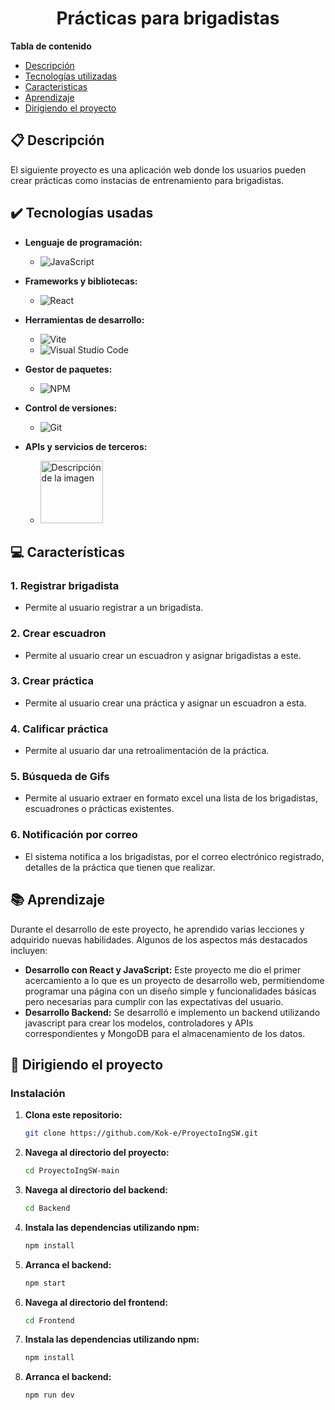 <h1 align="center"> Prácticas para brigadistas </h1>

**Tabla de contenido**   
* [Descripción](#descripcion)
* [Tecnologías utilizadas](#tec-util)
* [Caracteristicas](#caract)
* [Aprendizaje](#aprendizaje)
* [Dirigiendo el proyecto](#instrucciones)
## 📋 Descripción<a name="descripcion"></a>
  El siguiente proyecto es una aplicación web donde los usuarios pueden crear prácticas como instacias de entrenamiento para brigadistas.

## ✔️ Tecnologías usadas<a name="tec-util"></a>

* <b>Lenguaje de programación:</b>
  * ![JavaScript](https://img.shields.io/badge/javascript-%23323330.svg?style=for-the-badge&logo=javascript&logoColor=%23F7DF1E)

* <b>Frameworks y bibliotecas:</b>
  * ![React](https://img.shields.io/badge/react-%2320232a.svg?style=for-the-badge&logo=react&logoColor=%2361DAFB)
        
* <b>Herramientas de desarrollo:</b>
  * ![Vite](https://img.shields.io/badge/vite-%23646CFF.svg?style=for-the-badge&logo=vite&logoColor=white)
  * ![Visual Studio Code](https://img.shields.io/badge/Visual%20Studio%20Code-0078d7.svg?style=for-the-badge&logo=visual-studio-code&logoColor=white)
    
* <b>Gestor de paquetes:</b>
  * ![NPM](https://img.shields.io/badge/NPM-%23CB3837.svg?style=for-the-badge&logo=npm&logoColor=white)
    
* <b>Control de versiones:</b>
  * ![Git](https://img.shields.io/badge/git-%23F05033.svg?style=for-the-badge&logo=git&logoColor=white)
    
* <b>APIs y servicios de terceros:</b>
  * <img src="https://images.gmanews.tv/webpics/2021/12/giphy_logo_2021_12_24_01_33_02.jpg" alt="Descripción de la imagen" width="100">


## 💻 Características<a name="caract"></a>

### 1. Registrar brigadista
- Permite al usuario registrar a un brigadista.

### 2. Crear escuadron
- Permite al usuario crear un escuadron y asignar brigadistas a este.

### 3. Crear práctica
- Permite al usuario crear una práctica y asignar un escuadron a esta.

### 4. Calificar práctica
- Permite al usuario dar una retroalimentación de la práctica.

### 5. Búsqueda de Gifs
- Permite al usuario extraer en formato excel una lista de los brigadistas, escuadrones o prácticas existentes.

### 6. Notificación por correo
- El sistema notifica a los brigadistas, por el correo electrónico registrado, detalles de la práctica que tienen que realizar.

## 📚 Aprendizaje<a name="aprendizaje"></a>

Durante el desarrollo de este proyecto, he aprendido varias lecciones y adquirido nuevas habilidades. Algunos de los aspectos más destacados incluyen:

- **Desarrollo con React y JavaScript:** Este proyecto me dio el primer acercamiento a lo que es un proyecto de desarrollo web, permitiendome programar una página con un diseño simple y funcionalidades básicas pero necesarias para cumplir con las expectativas del usuario.
- **Desarrollo Backend:** Se desarrolló e implemento un backend utilizando javascript para crear los modelos, controladores y APIs correspondientes y MongoDB para el almacenamiento de los datos.


## 🚦 Dirigiendo el proyecto<a name="instrucciones"></a>

### Instalación

1. **Clona este repositorio:**

    ```bash
    git clone https://github.com/Kok-e/ProyectoIngSW.git
    ```

2. **Navega al directorio del proyecto:**

    ```bash
    cd ProyectoIngSW-main
    ```

3. **Navega al directorio del backend:**

    ```bash
    cd Backend
    ```

4. **Instala las dependencias utilizando npm:**

    ```bash
    npm install
    ```
    
5. **Arranca el backend:**
   
    ```bash
    npm start
    ```

6. **Navega al directorio del frontend:**

    ```bash
    cd Frontend
    ```

7. **Instala las dependencias utilizando npm:**

    ```bash
    npm install
    ```
    
8. **Arranca el backend:**
   
    ```bash
    npm run dev
    ```
